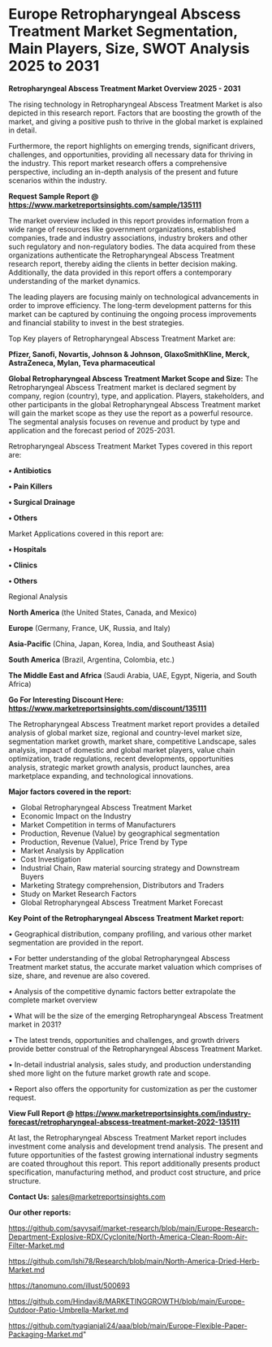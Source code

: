 # Europe Retropharyngeal Abscess Treatment Market Segmentation, Main Players, Size, SWOT Analysis 2025 to 2031

<Strong> Retropharyngeal Abscess Treatment Market Overview 2025 - 2031</strong>

The rising technology in Retropharyngeal Abscess Treatment Market is also depicted in this research report. Factors that are boosting the growth of the market, and giving a positive push to thrive in the global market is explained in detail.

Furthermore, the report highlights on emerging trends, significant drivers, challenges, and opportunities, providing all necessary data for thriving in the industry. This report market research offers a comprehensive perspective, including an in-depth analysis of the present and future scenarios within the industry.

<strong>Request Sample Report @ <a href=https://www.marketreportsinsights.com/sample/135111>https://www.marketreportsinsights.com/sample/135111</a></strong>

The market overview included in this report provides information from a wide range of resources like government organizations, established companies, trade and industry associations, industry brokers and other such regulatory and non-regulatory bodies. The data acquired from these organizations authenticate the Retropharyngeal Abscess Treatment research report, thereby aiding the clients in better decision making. Additionally, the data provided in this report offers a contemporary understanding of the market dynamics.

The leading players are focusing mainly on technological advancements in order to improve efficiency. The long-term development patterns for this market can be captured by continuing the ongoing process improvements and financial stability to invest in the best strategies.

Top Key players of Retropharyngeal Abscess Treatment Market are:

<strong>Pfizer, Sanofi, Novartis, Johnson & Johnson, GlaxoSmithKline, Merck, AstraZeneca, Mylan, Teva pharmaceutical</strong>

<strong><b>Global Retropharyngeal Abscess Treatment Market Scope and Size:</b></strong>
The Retropharyngeal Abscess Treatment market is declared segment by company, region (country), type, and application. Players, stakeholders, and other participants in the global Retropharyngeal Abscess Treatment market will gain the market scope as they use the report as a powerful resource. The segmental analysis focuses on revenue and product by type and application and the forecast period of 2025-2031.

Retropharyngeal Abscess Treatment Market Types covered in this report are:

<strong>• Antibiotics

• Pain Killers

• Surgical Drainage

• Others</strong>

Market Applications covered in this report are:

<strong>• Hospitals

• Clinics

• Others</strong> 

Regional Analysis

<strong>North America</strong> (the United States, Canada, and Mexico)

<strong>Europe</strong> (Germany, France, UK, Russia, and Italy)

<strong>Asia-Pacific</strong> (China, Japan, Korea, India, and Southeast Asia)

<strong>South America</strong> (Brazil, Argentina, Colombia, etc.)

<strong>The Middle East and Africa</strong> (Saudi Arabia, UAE, Egypt, Nigeria, and South Africa)

<strong>Go For Interesting Discount Here: <a href=https://www.marketreportsinsights.com/discount/135111>https://www.marketreportsinsights.com/discount/135111</a></strong>

The Retropharyngeal Abscess Treatment market report provides a detailed analysis of global market size, regional and country-level market size, segmentation market growth, market share, competitive Landscape, sales analysis, impact of domestic and global market players, value chain optimization, trade regulations, recent developments, opportunities analysis, strategic market growth analysis, product launches, area marketplace expanding, and technological innovations.

<strong><b>Major factors covered in the report:</b></strong>
<ul>
  <li>Global Retropharyngeal Abscess Treatment Market </li>
  <li>Economic Impact on the Industry</li>
  <li>Market Competition in terms of Manufacturers</li>
  <li>Production, Revenue (Value) by geographical segmentation</li>
  <li>Production, Revenue (Value), Price Trend by Type</li>
  <li>Market Analysis by Application</li>
  <li>Cost Investigation</li>
  <li>Industrial Chain, Raw material sourcing strategy and Downstream Buyers</li>
  <li>Marketing Strategy comprehension, Distributors and Traders</li>
  <li>Study on Market Research Factors</li>
  <li>Global Retropharyngeal Abscess Treatment Market Forecast</li>
</ul>

<strong><b>Key Point of the Retropharyngeal Abscess Treatment Market report:</b></strong>

• Geographical distribution, company profiling, and various other market segmentation are provided in the report.

• For better understanding of the global Retropharyngeal Abscess Treatment market status, the accurate market valuation which comprises of size, share, and revenue are also covered.

• Analysis of the competitive dynamic factors better extrapolate the complete market overview

• What will be the size of the emerging Retropharyngeal Abscess Treatment market in 2031?

• The latest trends, opportunities and challenges, and growth drivers provide better construal of the Retropharyngeal Abscess Treatment Market.

• In-detail industrial analysis, sales study, and production understanding shed more light on the future market growth rate and scope.

• Report also offers the opportunity for customization as per the customer request.

<strong><b>View Full Report @ <a href=https://www.marketreportsinsights.com/industry-forecast/retropharyngeal-abscess-treatment-market-2022-135111>https://www.marketreportsinsights.com/industry-forecast/retropharyngeal-abscess-treatment-market-2022-135111</a></b></strong>


At last, the Retropharyngeal Abscess Treatment Market report includes investment come analysis and development trend analysis. The present and future opportunities of the fastest growing international industry segments are coated throughout this report. This report additionally presents product specification, manufacturing method, and product cost structure, and price structure.

<strong>Contact Us:</strong>
sales@marketreportsinsights.com

<strong>Our other reports:</strong>

<a href=https://github.com/sayysaif/market-research/blob/main/Europe-Research-Department-Explosive-RDX/Cyclonite/North-America-Clean-Room-Air-Filter-Market.md>https://github.com/sayysaif/market-research/blob/main/Europe-Research-Department-Explosive-RDX/Cyclonite/North-America-Clean-Room-Air-Filter-Market.md</a>

<a href=https://github.com/Ishi78/Research/blob/main/North-America-Dried-Herb-Market.md>https://github.com/Ishi78/Research/blob/main/North-America-Dried-Herb-Market.md</a>

<a href=https://tanomuno.com/illust/500693>https://tanomuno.com/illust/500693</a>

<a href=https://github.com/Hindavi8/MARKETINGGROWTH/blob/main/Europe-Outdoor-Patio-Umbrella-Market.md>https://github.com/Hindavi8/MARKETINGGROWTH/blob/main/Europe-Outdoor-Patio-Umbrella-Market.md</a>

<a href=https://github.com/tyagianjali24/aaa/blob/main/Europe-Flexible-Paper-Packaging-Market.md>https://github.com/tyagianjali24/aaa/blob/main/Europe-Flexible-Paper-Packaging-Market.md</a>"
